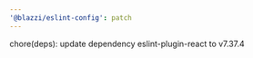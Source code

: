 ```yaml
---
'@blazzi/eslint-config': patch
---
```


chore(deps): update dependency eslint-plugin-react to v7.37.4
